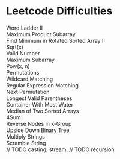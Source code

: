 Leetcode Difficulties
========
Word Ladder II<br>
Maximum Product Subarray<br>
Find Minimum in Rotated Sorted Array II<br>
Sqrt(x)<br>
Valid Number<br>
Maximum Subarray<br>
Pow(x, n)<br>
Permutations<br>
Wildcard Matching<br>
Regular Expression Matching<br>
Next Permutation<br>
Longest Valid Parentheses<br>
Container With Most Water<br>
Median of Two Sorted Arrays<br>
4Sum<br>
Reverse Nodes in k-Group<br>
Upside Down Binary Tree<br>
Multiply Strings<br>
Scramble String<br>
// TODO casting, stream, 
// TODO recursion